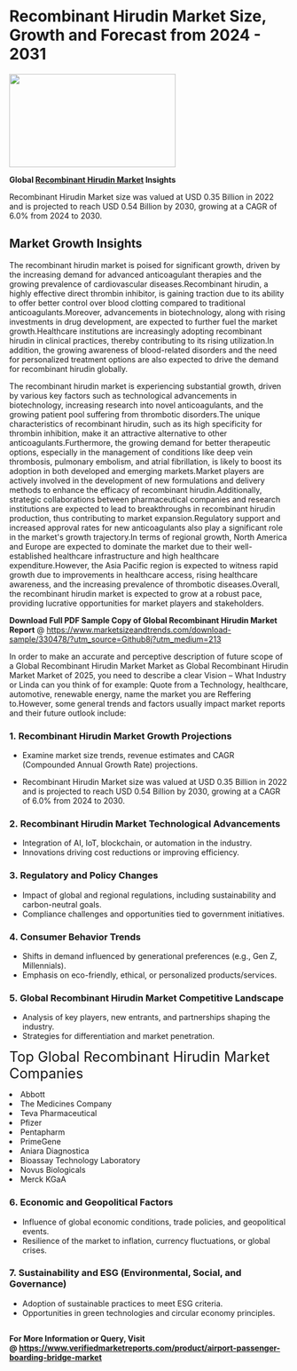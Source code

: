 <H1>Recombinant Hirudin Market Size, Growth and Forecast from 2024 - 2031</H1><img class="aligncenter size-medium wp-image-584254" src="https://thirdeyenews.in/wp-content/uploads/2024/09/Global-Market-Research-300x168.jpeg" alt="" width="300" height="168" /><p><strong>Global&nbsp;<a href="https://www.marketsizeandtrends.com/download-sample/330478/?utm_source=Github8j?utm_medium=213">Recombinant Hirudin Market</a> Insights</strong></p><p>Recombinant Hirudin Market size was valued at USD 0.35 Billion in 2022 and is projected to reach USD 0.54 Billion by 2030, growing at a CAGR of 6.0% from 2024 to 2030.</p><p><h2>Market Growth Insights</h2> <p>The recombinant hirudin market is poised for significant growth, driven by the increasing demand for advanced anticoagulant therapies and the growing prevalence of cardiovascular diseases.Recombinant hirudin, a highly effective direct thrombin inhibitor, is gaining traction due to its ability to offer better control over blood clotting compared to traditional anticoagulants.Moreover, advancements in biotechnology, along with rising investments in drug development, are expected to further fuel the market growth.Healthcare institutions are increasingly adopting recombinant hirudin in clinical practices, thereby contributing to its rising utilization.In addition, the growing awareness of blood-related disorders and the need for personalized treatment options are also expected to drive the demand for recombinant hirudin globally.</p> <p>The recombinant hirudin market is experiencing substantial growth, driven by various key factors such as technological advancements in biotechnology, increasing research into novel anticoagulants, and the growing patient pool suffering from thrombotic disorders.The unique characteristics of recombinant hirudin, such as its high specificity for thrombin inhibition, make it an attractive alternative to other anticoagulants.Furthermore, the growing demand for better therapeutic options, especially in the management of conditions like deep vein thrombosis, pulmonary embolism, and atrial fibrillation, is likely to boost its adoption in both developed and emerging markets.Market players are actively involved in the development of new formulations and delivery methods to enhance the efficacy of recombinant hirudin.Additionally, strategic collaborations between pharmaceutical companies and research institutions are expected to lead to breakthroughs in recombinant hirudin production, thus contributing to market expansion.Regulatory support and increased approval rates for new anticoagulants also play a significant role in the market's growth trajectory.In terms of regional growth, North America and Europe are expected to dominate the market due to their well-established healthcare infrastructure and high healthcare expenditure.However, the Asia Pacific region is expected to witness rapid growth due to improvements in healthcare access, rising healthcare awareness, and the increasing prevalence of thrombotic diseases.Overall, the recombinant hirudin market is expected to grow at a robust pace, providing lucrative opportunities for market players and stakeholders.<p><span class=""><strong>Download Full PDF Sample Copy of Global Recombinant Hirudin Market Report</strong> @ <a href="https://www.marketsizeandtrends.com/download-sample/330478/?utm_source=Github8j?utm_medium=213" target="_blank">https://www.marketsizeandtrends.com/download-sample/330478/?utm_source=Github8j?utm_medium=213</a></span></p><p>In order to make an accurate and perceptive description of future scope of a Global&nbsp;Recombinant Hirudin Market Market as Global&nbsp;Recombinant Hirudin Market Market of 2025, you need to describe a clear Vision &ndash; What Industry or Linda can you think of for example: Quote from a Technology, healthcare, automotive, renewable energy, name the market you are Reffering to.However, some general trends and factors usually impact market reports and their future outlook include:</p><h3>1.&nbsp;<strong>Recombinant Hirudin Market Growth Projections</strong></h3><ul><li>Examine market size trends, revenue estimates and CAGR (Compounded Annual Growth Rate) projections.</li><li><p>Recombinant Hirudin Market size was valued at USD 0.35 Billion in 2022 and is projected to reach USD 0.54 Billion by 2030, growing at a CAGR of 6.0% from 2024 to 2030.</p></li></ul><h3>2.&nbsp;<strong>Recombinant Hirudin Market Technological Advancements</strong></h3><ul><li>Integration of AI, IoT, blockchain, or automation in the industry.</li><li>Innovations driving cost reductions or improving efficiency.</li></ul><h3>3.&nbsp;<strong>Regulatory and Policy Changes</strong></h3><ul><li>Impact of global and regional regulations, including sustainability and carbon-neutral goals.</li><li>Compliance challenges and opportunities tied to government initiatives.</li></ul><h3>4.&nbsp;<strong>Consumer Behavior Trends</strong></h3><ul><li>Shifts in demand influenced by generational preferences (e.g., Gen Z, Millennials).</li><li>Emphasis on eco-friendly, ethical, or personalized products/services.</li></ul><h3>5.&nbsp;<strong>Global Recombinant Hirudin Market Competitive Landscape</strong></h3><ul><li>Analysis of key players, new entrants, and partnerships shaping the industry.</li><li>Strategies for differentiation and market penetration.</li></ul><p data-pm-slice="1 1 []"><span style="color: inherit; font-family: inherit; font-size: 25px;">Top Global Recombinant Hirudin Market Companies</span></p><div class="" data-test-id=""><p><li>Abbott</li><li> The Medicines Company</li><li> Teva Pharmaceutical</li><li> Pfizer</li><li> Pentapharm</li><li> PrimeGene</li><li> Aniara Diagnostica</li><li> Bioassay Technology Laboratory</li><li> Novus Biologicals</li><li> Merck KGaA</li></p></div><h3>6.&nbsp;<strong>Economic and Geopolitical Factors</strong></h3><ul><li>Influence of global economic conditions, trade policies, and geopolitical events.</li><li>Resilience of the market to inflation, currency fluctuations, or global crises.</li></ul><h3>7.&nbsp;<strong>Sustainability and ESG (Environmental, Social, and Governance)</strong></h3><ul><li>Adoption of sustainable practices to meet ESG criteria.</li><li>Opportunities in green technologies and circular economy principles.</li></ul><h2><strong style="font-size: 14px;">For More Information or Query, Visit @&nbsp;</strong><a style="background-color: #ffffff; font-size: 14px;" href="https://www.marketsizeandtrends.com/report/recombinant-hirudin-market/" target="_blank">https://www.verifiedmarketreports.com/product/airport-passenger-boarding-bridge-market</a></h2>